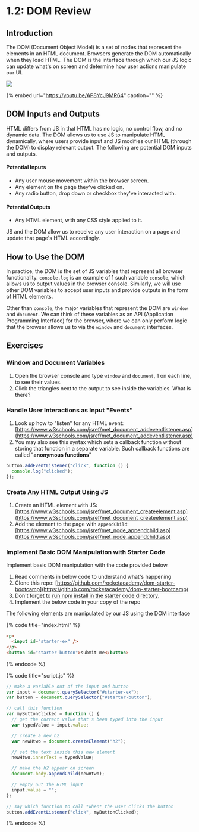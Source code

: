 # 1.2: DOM Review

## Introduction

The DOM \(Document Object Model\) is a set of nodes that represent the elements in an HTML document. Browsers generate the DOM automatically when they load HTML. The DOM is the interface through which our JS logic can update what's on screen and determine how user actions manipulate our UI.

![](../../.gitbook/assets/img_0018.png)

{% embed url="https://youtu.be/AP8YcJ9MR64" caption="" %}

## DOM Inputs and Outputs

HTML differs from JS in that HTML has no logic, no control flow, and no dynamic data. The DOM allows us to use JS to manipulate HTML dynamically, where users provide input and JS modifies our HTML \(through the DOM\) to display relevant output. The following are potential DOM inputs and outputs.

#### Potential Inputs

- Any user mouse movement within the browser screen.
- Any element on the page they've clicked on.
- Any radio button, drop down or checkbox they've interacted with.

#### Potential Outputs

- Any HTML element, with any CSS style applied to it.

JS and the DOM allow us to receive any user interaction on a page and update that page's HTML accordingly.

## How to Use the DOM

In practice, the DOM is the set of JS variables that represent all browser functionality. `console.log` is an example of 1 such variable `console`, which allows us to output values in the browser console. Similarly, we will use other DOM variables to accept user inputs and provide outputs in the form of HTML elements.

Other than `console`, the major variables that represent the DOM are `window` and `document`. We can think of these variables as an API \(Application Programming Interface\) for the browser, where we can only perform logic that the browser allows us to via the `window` and `document` interfaces.

## Exercises

### Window and Document Variables

1. Open the browser console and type `window` and `document`, 1 on each line, to see their values.
2. Click the triangles next to the output to see inside the variables. What is there?

### Handle User Interactions as Input "Events"

1. Look up how to "listen" for any HTML event: [https://www.w3schools.com/jsref/met_document_addeventlistener.asp](https://www.w3schools.com/jsref/met_document_addeventlistener.asp)
2. You may also see this syntax which sets a callback function without storing that function in a separate variable. Such callback functions are called "**anonymous functions**"

```javascript
button.addEventListener("click", function () {
  console.log("clicked");
});
```

### Create Any HTML Output Using JS

1. Create an HTML element with JS: [https://www.w3schools.com/jsref/met_document_createelement.asp](https://www.w3schools.com/jsref/met_document_createelement.asp)
2. Add the element to the page with `appendChild`: [https://www.w3schools.com/jsref/met_node_appendchild.asp](https://www.w3schools.com/jsref/met_node_appendchild.asp)

### Implement Basic DOM Manipulation with Starter Code

Implement basic DOM manipulation with the code provided below.

1. Read comments in below code to understand what's happening
2. Clone this repo: [https://github.com/rocketacademy/dom-starter-bootcamp](https://github.com/rocketacademy/dom-starter-bootcamp)
3. Don't forget to [run npm install in the starter code directory.](../../course-logistics/required-hardware-and-software.md#eslint-npm-configuration-libraries)
4. Implement the below code in your copy of the repo

The following elements are manipulated by our JS using the DOM interface

{% code title="index.html" %}

```html
<p>
  <input id="starter-ex" />
</p>
<button id="starter-button">submit me</button>
```

{% endcode %}

{% code title="script.js" %}

```js
// make a variable out of the input and button
var input = document.querySelector("#starter-ex");
var button = document.querySelector("#starter-button");

// call this function
var myButtonClicked = function () {
  // get the current value that's been typed into the input
  var typedValue = input.value;

  // create a new h2
  var newHtwo = document.createElement("h2");

  // set the text inside this new element
  newHtwo.innerText = typedValue;

  // make the h2 appear on screen
  document.body.appendChild(newHtwo);

  // empty out the HTML input
  input.value = "";
};

// say which function to call *when* the user clicks the button
button.addEventListener("click", myButtonClicked);
```

{% endcode %}
